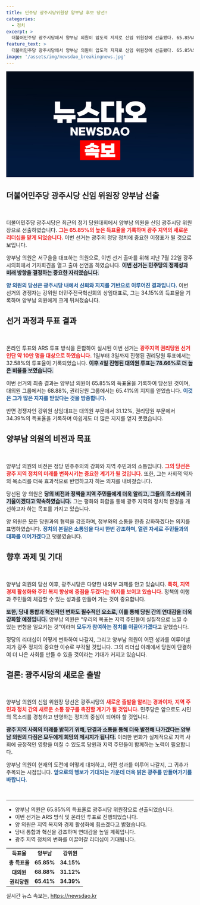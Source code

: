 ```yaml
---
title: 민주당 광주시당위원장 양부남 후보 당선!
categories:
  - 정치
excerpt: >
  더불어민주당 광주시당에서 양부남 의원이 압도적 지지로 신임 위원장에 선출됐다. 65.85%의 득표율로 경쟁자 강위원을 제치며 새로운 시작을 알린 그의 행보에 기대가 모아진다!
feature_text: >
  더불어민주당 광주시당에서 양부남 의원이 압도적 지지로 신임 위원장에 선출됐다. 65.85%의 득표율로 경쟁자 강위원을 제치며 새로운 시작을 알린 그의 행보에 기대가 모아진다!
image: '/assets/img/newsdao_breakingnews.jpg'
---
```


<p><img src="/assets/img/newsdao_breakingnews.jpg" alt="pcversion 속보" /></p>

<h2 data-ke-size="size26">더불어민주당 광주시당 신임 위원장 양부남 선출</h2>

<p data-ke-size="size16">&nbsp;</p>

<p>더불어민주당 광주시당은 최근의 정기 당원대회에서 양부남 의원을 신임 광주시당 위원장으로 선출하였습니다. <b><span style="color: #ee2323;">그는 65.85%의 높은 득표율을 기록하며 광주 지역의 새로운 리더십을 맡게 되었습니다.</span></b> 이번 선거는 광주의 정당 정치에 중요한 이정표가 될 것으로 보입니다. </p>

<p>양부남 의원은 서구을을 대표하는 의원으로, 이번 선거 출마를 위해 지난 7월 22일 광주시의회에서 기자회견을 열고 출마 선언을 하였습니다. <b><span style="background-color: #21538527;">이번 선거는 민주당의 정체성과 미래 방향을 결정하는 중요한 자리였습니다.</span></b> </p>

<p><b><span style="color: #1a5490;">양 의원의 당선은 광주시당 내에서 신뢰와 지지를 기반으로 이루어진 결과입니다.</span></b> 이번 선거의 경쟁자는 강위원 더민주전국혁신회의 상임대표로, 그는 34.15%의 득표율을 기록하며 양부남 의원에게 크게 뒤처졌습니다.</p>

<h2 data-ke-size="size26">선거 과정과 투표 결과</h2>

<p data-ke-size="size16">&nbsp;</p>

<p>온라인 투표와 ARS 투표 방식을 혼합하여 실시된 이번 선거는 <b><span style="color: #ee2323;">광주지역 권리당원 선거인단 약 10만 명을 대상으로 하였습니다.</span></b> 1일부터 3일까지 진행된 권리당원 투표에서는 32.58%의 투표율이 기록되었습니다. <b><span style="background-color: #21538527;">이후 4일 진행된 대의원 투표는 78.66%로 더 높은 비율을 보였습니다.</span></b> </p>

<p>이번 선거의 최종 결과는 양부남 의원이 65.85%의 득표율을 기록하여 당선된 것이며, 대의원 그룹에서는 68.88%, 권리당원 그룹에서는 65.41%의 지지를 얻었습니다. <b><span style="color: #1a5490;">이것은 그가 많은 지지를 받았다는 것을 방증합니다.</span></b> </p>

<p>반면 경쟁자인 강위원 상임대표는 대의원 부문에서 31.12%, 권리당원 부문에서 34.39%의 득표율을 기록하며 아쉽게도 더 많은 지지를 얻지 못했습니다. </p>

<h2 data-ke-size="size26">양부남 의원의 비전과 목표</h2>

<p data-ke-size="size16">&nbsp;</p>

<p>양부남 의원의 비전은 정당 민주주의의 강화와 지역 주민과의 소통입니다. <b><span style="color: #ee2323;">그의 당선은 광주 지역 정치의 미래를 변화시키는 중요한 계기가 될 것입니다.</span></b> 또한, 그는 사회적 약자의 목소리를 더욱 효과적으로 반영하고자 하는 의지를 내비쳤습니다. </p>

<p>당선된 양 의원은 <b><span style="background-color: #21538527;">당의 비전과 정책을 지역 주민들에게 더욱 알리고, 그들의 목소리에 귀 기울이겠다고 약속하였습니다.</span></b> 그는 평화와 화합을 통해 광주 지역의 정치적 환경을 개선하고자 하는 목표를 가지고 있습니다. </p>

<p>양 의원은 모든 당원과의 협력을 강조하며, 정부와의 소통을 한층 강화하겠다는 의지를 표명하였습니다. <b><span style="color: #1a5490;">정치의 본질은 소통임을 다시 한번 강조하며, 열린 자세로 주민들과의 대화를 이어가겠다</span></b>고 덧붙였습니다.</p>

<h2 data-ke-size="size26">향후 과제 및 기대</h2>

<p data-ke-size="size16">&nbsp;</p>

<p>양부남 의원의 당선 이후, 광주시당은 다양한 내외부 과제를 안고 있습니다. <b><span style="color: #ee2323;">특히, 지역 경제 활성화와 주민 복지 향상에 중점을 두겠다는 의지를 보이고 있습니다.</span></b> 정책의 이행과 주민들의 체감할 수 있는 성과를 만들어 가는 것이 중요합니다. </p>

<p><b><span style="background-color: #21538527;">또한, 당내 통합과 혁신적인 변화도 필수적인 요소로, 이를 통해 당원 간의 연대감을 더욱 강화할 예정입니다.</span></b> 양부남 의원은 “우리의 목표는 지역 주민들이 실질적으로 느낄 수 있는 변형을 일으키는 것”이라며 <b><span style="color: #1a5490;">모두가 참여하는 정치를 이끌어가겠다</span></b>고 말했습니다.</p>

<p>정당의 리더십이 어떻게 변화하여 나갈지, 그리고 양부남 의원이 어떤 성과를 이루어낼지가 광주 정치의 중요한 이슈로 부각될 것입니다. 그의 리더십 아래에서 당원이 단결하여 더 나은 사회를 만들 수 있을 것이라는 기대가 커지고 있습니다. </p>

<h2 data-ke-size="size26">결론: 광주시당의 새로운 출발</h2>

<p data-ke-size="size16">&nbsp;</p>

<p>양부남 의원의 신임 위원장 당선은 광주시당의 <b><span style="color: #ee2323;">새로운 출발을 알리는 경과이자, 지역 주민과 정치 간의 새로운 소통 창구를 촉진할 계기가 될 것입니다.</span></b> 민주당은 앞으로도 시민의 목소리를 경청하고 반영하는 정치의 중심이 되어야 할 것입니다. </p>

<p><b><span style="background-color: #21538527;">광주 지역 사회의 미래를 밝히기 위해, 단결과 소통을 통해 더욱 발전해 나가겠다는 양부남 의원의 다짐은 모두에게 희망의 메시지가 됩니다.</span></b> 이러한 변화가 실제적으로 지역 사회에 긍정적인 영향을 미칠 수 있도록 당원과 지역 주민들이 함께하는 노력이 필요합니다. </p>

<p>양부남 의원이 현재의 도전에 어떻게 대처하고, 어떤 성과를 이루어 나갈지, 그 귀추가 주목되는 시점입니다. <b><span style="color: #1a5490;">앞으로의 행보가 기대되는 가운데 더욱 밝은 광주를 만들어가기를 바랍니다.</span></b> </p>

<p data-ke-size="size16">&nbsp;</p>

<hr>

<ul>
<li>양부남 의원은 65.85%의 득표율로 광주시당 위원장으로 선출되었습니다.</li>
<li>이번 선거는 ARS 방식 및 온라인 투표로 진행되었습니다.</li>
<li>양 의원은 지역 복지와 경제 활성화에 힘쓰겠다고 밝혔습니다.</li>
<li>당내 통합과 혁신을 강조하며 연대감을 높일 계획입니다.</li>
<li>광주 지역 정치의 변화를 이끌어갈 리더십이 기대됩니다.</li>
</ul>

<table>
<tr>
<td style="text-align: center; height: 17px;"><b>득표율</b></td>
<td style="text-align: center; height: 17px;"><b>양부남</b></td>
<td style="text-align: center; height: 17px;"><b>강위원</b></td>
</tr>
<tr>
<td style="text-align: center; height: 17px;"><b>총 득표율</b></td>
<td style="text-align: center; height: 17px;"><b>65.85%</b></td>
<td style="text-align: center; height: 17px;"><b>34.15%</b></td>
</tr>
<tr>
<td style="text-align: center; height: 17px;"><b>대의원</b></td>
<td style="text-align: center; height: 17px;"><b>68.88%</b></td>
<td style="text-align: center; height: 17px;"><b>31.12%</b></td>
</tr>
<tr>
<td style="text-align: center; height: 17px;"><b>권리당원</b></td>
<td style="text-align: center; height: 17px;"><b>65.41%</b></td>
<td style="text-align: center; height: 17px;"><b>34.39%</b></td>
</tr>
</table>
실시간 뉴스 속보는, <a href="https://newsdao.kr" rel="dofollow">https://newsdao.kr</a>


